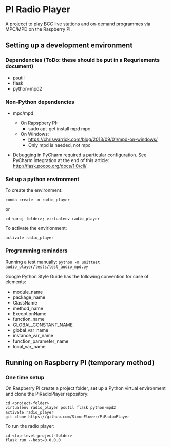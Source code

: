 PI Radio Player
===============

A projecct to play BCC live stations and on-demand programmes via MPC/MPD on the Raspberry PI. 

Setting up a development environment
------------------------------------

### Dependencies (ToDo: these should be put in a Requriements document) ###
- psutil
- flask
- python-mpd2

### Non-Python dependencies ###

- mpc/mpd
  - On Rapspbery PI:
    - sudo apt-get install mpd mpc
  - On Windows:
    - https://chriswarrick.com/blog/2013/09/01/mpd-on-windows/
    - Only mpd is needed, not mpc

- Debugging in PyCharm required a particular configuration. See PyCharm integration at the end of this article: http://flask.pocoo.org/docs/1.0/cli/

### Set up a python environment ###

To create the environment:

```conda create -n radio_player```

or 

```cd <proj-folder>; virtualenv radio_player```

To activate the envirionment:

```activate radio_player```

### Programming reminders ###

Running a test manually:
```python -m unittest audio_player/tests/test_audio_mpd.py```

Google Python Style Guide has the following convention for case of elements:
- module_name
- package_name
- ClassName
- method_name
- ExceptionName
- function_name
- GLOBAL_CONSTANT_NAME
- global_var_name
- instance_var_name
- function_parameter_name
- local_var_name

Running on Raspberry PI (temporary method)
------------------------------------------

### One time setup ###

On Raspberry PI create a project folder, set up a Python virtual environment and clone the PiRadioPlayer repository:

```
cd <project-folder>
virtualenv radio_player psutil flask python-mpd2
activate radio_player
git clone https://github.com/SimonFlower/PiRadioPlayer
```

To run the radio player:

```
cd <top-level-project-folder>
flask run --host=0.0.0.0
```



